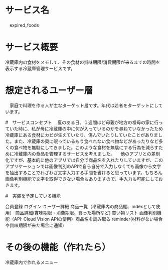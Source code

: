# サービス名
　expired_foods

# サービス概要
 冷蔵庫内の食材をメモして、その食材の賞味期限/消費期限が来るまでの時間を表示する冷蔵庫管理サービスです。

 # 想定されるユーザー層
 　家庭で料理を作る人が主なターゲット層です。年代は若者をターゲットにしています。

 #　サービスコンセプト
 　夏のある日、１週間ほど母親が地方の祖母の家に行っていた時に、私が母に冷蔵庫の中に何が入っているのかを尋ねていなかったため冷蔵庫にある食材にカビが生えていたり、傷んでいたりしていたことがありました。また、冷蔵庫の奥に眠っているもう食べれない食べ物などがあったりなど多くの食べ物を無駄にしてきました。このような食材を無駄にする行為を減らすために冷蔵庫内の食品を管理するサービスを考えました。
 　他のアプリとの差別化ですが、基本的に他のアプリでは自分で商品名を入れたりしていますが、このアプリケーションでは画像判別のAPIで自ら自分で入力しなくても画像から文字を抽出することでわざわざ文字入力する手間を省けると思っています。もちろん画像判別機能で文字を取得できない場合もありますので、手入力も可能にしておきます。

 #　実装を予定している機能

 会員登録
 ログイン
 ユーザー詳細
 商品一覧（冷蔵庫内の商品棚、indexとして使用）
 商品詳細(賞味期限・消費期限、買った場所など)
 買い物リスト
 画像判別機能（API: Cloud Vision APIの使用）商品名を読み取る
 reminder(材料がない場合や賞味期限が来た場合に通知)

# その後の機能（作れたら）

冷蔵庫内で作れるメニュー